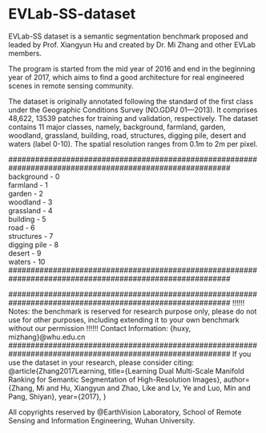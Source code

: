 # EVLab-SS-dataset
EVLab-SS dataset is a semantic segmentation benchmark proposed and leaded by Prof. Xiangyun Hu and created by Dr. Mi Zhang and other EVLab members.

The program is started from the mid year of 2016 and end in the beginning year of 2017, which aims to find a good architecture for real engineered scenes
in remote sensing community.

The dataset is originally annotated following the standard of the first class under the Geographic Conditions Survey (NO.GDPJ 01—2013).
It comprises 48,622, 13539 patches for training and validation, respectively.
The dataset contains 11 major classes, namely, background, farmland, garden, woodland, grassland, building, road, structures, digging pile, desert and waters (label 0-10).
The spatial resolution ranges from 0.1m to 2m per pixel.

##########################################################################################################
background - 0  
farmland   - 1  
garden     - 2  
woodland   - 3  
grassland  - 4  
building   - 5  
road       - 6  
structures - 7  
digging pile - 8  
desert     - 9  
waters     - 10  
##########################################################################################################

##########################################################################################################
!!!!!! Notes: the benchmark is reserved for research purpose only, please do not use for other purposes, 
including extending it to your own benchmark without our permission !!!!!!
Contact Information:
{huxy, mizhang}@whu.edu.cn
##########################################################################################################
If you use the dataset in your research, please consider citing:
@article{Zhang2017Learning,
  title={Learning Dual Multi-Scale Manifold Ranking for Semantic Segmentation of High-Resolution Images},
  author={Zhang, Mi and Hu, Xiangyun and Zhao, Like and Lv, Ye and Luo, Min and Pang, Shiyan},
  year={2017},
}

All copyrights reserved by @EarthVision Laboratory, School of Remote Sensing and Information Engineering, Wuhan University.
